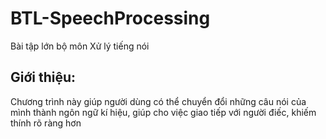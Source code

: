 # BTL-SpeechProcessing
Bài tập lớn bộ môn Xử lý tiếng nói

## Giới thiệu:
Chương trình này giúp người dùng có thể chuyển đổi những câu nói của mình thành ngôn ngữ kí hiệu, giúp cho việc giao tiếp với người điếc, khiếm thính rõ ràng hơn

